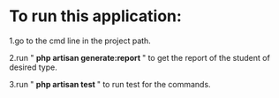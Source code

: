 <h1>To run this application: </h1>
<p>1.go to the cmd line in the project path.</p>
<p>2.run " <b>php artisan generate:report </b> " to get the report of the student of desired type.</p>
<p>3.run " <b>php artisan test </b> " to run test for the commands.</p>